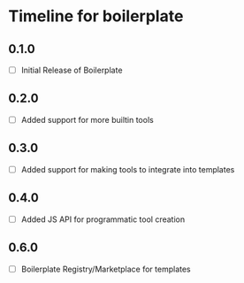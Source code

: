 # Timeline for boilerplate

## 0.1.0
- [ ] Initial Release of Boilerplate

## 0.2.0
- [ ] Added support for more builtin tools

## 0.3.0
- [ ] Added support for making tools to integrate into templates

## 0.4.0
- [ ] Added JS API for programmatic tool creation

## 0.6.0
- [ ] Boilerplate Registry/Marketplace for templates